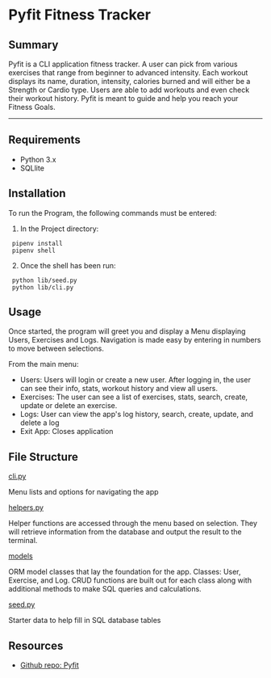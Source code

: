 # Pyfit Fitness Tracker

## Summary

Pyfit is a CLI application fitness tracker. A user can pick from various exercises that range from beginner to advanced intensity. Each workout displays its name, duration, intensity, calories burned and will either be a Strength or Cardio type. Users are able to add workouts and even check their workout history. Pyfit is meant to guide and help you reach your Fitness Goals. 

---

## Requirements

- Python 3.x 
- SQLlite

## Installation

To run the Program, the following commands must be entered:  

1. In the Project directory:
```
 pipenv install 
 pipenv shell    
```
2. Once the shell has been run: 
```
 python lib/seed.py 
 python lib/cli.py 
```
## Usage  
Once started, the program will greet you and display a Menu displaying Users, Exercises and Logs. Navigation is made easy by entering in numbers to move between selections.

From the main menu:
- Users: Users will login or create a new user. After logging in, the user can see their info, stats, workout history and view all users.
- Exercises: The user can see a list of exercises, stats, search, create, update or delete an exercise.
- Logs: User can view the app's log history, search, create, update, and delete a log
- Exit App: Closes application

## File Structure

[cli.py](https://github.com/axb052a/P3---Python-Project-/blob/main/lib/cli.py)

Menu lists and options for navigating the app

[helpers.py](https://github.com/axb052a/P3---Python-Project-/blob/main/lib/helpers.py)

Helper functions are accessed through the menu based on selection. They will retrieve information from the database and output the result to the terminal.

[models](https://github.com/axb052a/P3---Python-Project-/tree/main/lib/models)

ORM model classes that lay the foundation for the app. Classes: User, Exercise, and Log. CRUD functions are built out for each class along with additional methods to make SQL queries and calculations.

[seed.py](https://github.com/axb052a/P3---Python-Project-/blob/main/lib/seed.py)

Starter data to help fill in SQL database tables

## Resources

- [Github repo: Pyfit](https://github.com/axb052a/P3---Python-Project-)
